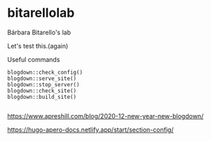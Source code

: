# bitarellolab
Bárbara Bitarello's lab

Let's test this.(again)

Useful commands

```{r}
blogdown::check_config()
blogdown::serve_site()
blogdown::stop_server()
blogdown::check_site()
blogdown::build_site()


````
https://www.apreshill.com/blog/2020-12-new-year-new-blogdown/

https://hugo-apero-docs.netlify.app/start/section-config/
